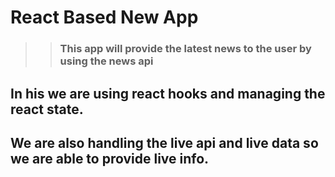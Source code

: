 # React Based New App
>> ### This app will provide the latest news to the user by using the news api

## In his we are using react hooks and managing the react state.

## We are also handling the live api and live data so we are able to provide live info.

